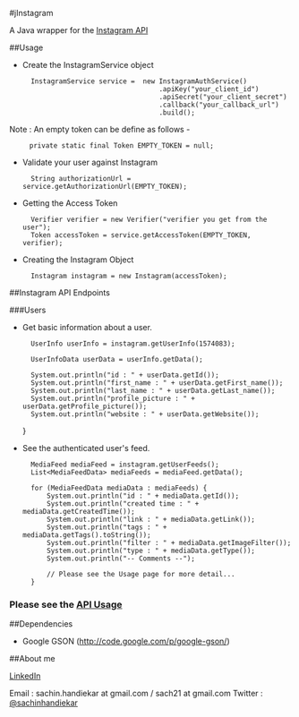 #jInstagram

A Java wrapper for the [Instagram API](http://instagram.com/developer/)

##Usage

* Create the InstagramService object

        InstagramService service =	new InstagramAuthService()
            							.apiKey("your_client_id")
            							.apiSecret("your_client_secret")
            							.callback("your_callback_url")             
            							.build();
            							
         
Note : An empty token can be define as follows -

	     private static final Token EMPTY_TOKEN = null;

* Validate your user against Instagram

		String authorizationUrl = service.getAuthorizationUrl(EMPTY_TOKEN);

* Getting the Access Token 

		Verifier verifier = new Verifier("verifier you get from the user");
		Token accessToken = service.getAccessToken(EMPTY_TOKEN, verifier);
 
* Creating the Instagram Object

	    Instagram instagram = new Instagram(accessToken);
	    
	    
##Instagram API Endpoints

###Users

* Get basic information about a user.

 		UserInfo userInfo = instagram.getUserInfo(1574083);

		UserInfoData userData = userInfo.getData();
		
		System.out.println("id : " + userData.getId());
		System.out.println("first_name : " + userData.getFirst_name());
		System.out.println("last_name : " + userData.getLast_name());
		System.out.println("profile_picture : " + userData.getProfile_picture());
		System.out.println("website : " + userData.getWebsite());

	}
	
* See the authenticated user's feed.

		MediaFeed mediaFeed = instagram.getUserFeeds();
		List<MediaFeedData> mediaFeeds = mediaFeed.getData();

		for (MediaFeedData mediaData : mediaFeeds) {
			System.out.println("id : " + mediaData.getId());
			System.out.println("created time : " + mediaData.getCreatedTime());
			System.out.println("link : " + mediaData.getLink());
			System.out.println("tags : " + mediaData.getTags().toString());
			System.out.println("filter : " + mediaData.getImageFilter());
			System.out.println("type : " + mediaData.getType());
			System.out.println("-- Comments --");

			// Please see the Usage page for more detail...
		}


### Please see the [API Usage](https://github.com/sachin-handiekar/jInstagram/wiki/Usage)

##Dependencies

* Google GSON (http://code.google.com/p/google-gson/)

##About me

[LinkedIn](http://uk.linkedin.com/in/sachinhandiekar)

Email   : sachin.handiekar at gmail.com / sach21 at gmail.com
Twitter : [@sachinhandiekar](http://twitter.com/sachinhandiekar)